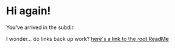 # Hi again!

You've arrived in the subdir.

I wonder... do links back up work? [here's a link to the root ReadMe](../ReadMe.md)


